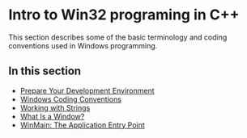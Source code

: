 <!-- https://docs.microsoft.com/en-us/windows/win32/learnwin32/introduction-to-windows-programming-in-c-- -->
# Intro to Win32 programing in C++

This section describes some of the basic terminology and coding conventions used in Windows programming.

## In this section

- [Prepare Your Development Environment](./prepare-your-development-environment.md)
- [Windows Coding Conventions](./windows-coding-conventions.md)
- [Working with Strings](./working-with-strings.md)
- [What Is a Window?](./what-is-a-window.md)
- [WinMain: The Application Entry Point](./winmain-the-application-entry-point.md)

